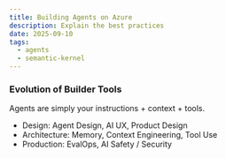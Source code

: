 ```yaml
---
title: Building Agents on Azure 
description: Explain the best practices  
date: 2025-09-10
tags:
  - agents
  - semantic-kernel
---
```


### Evolution of Builder Tools 

Agents are simply your instructions + context + tools. 

- Design: Agent Design, AI UX, Product Design 
- Architecture: Memory, Context Engineering, Tool Use
- Production: EvalOps, AI Safety / Security 


